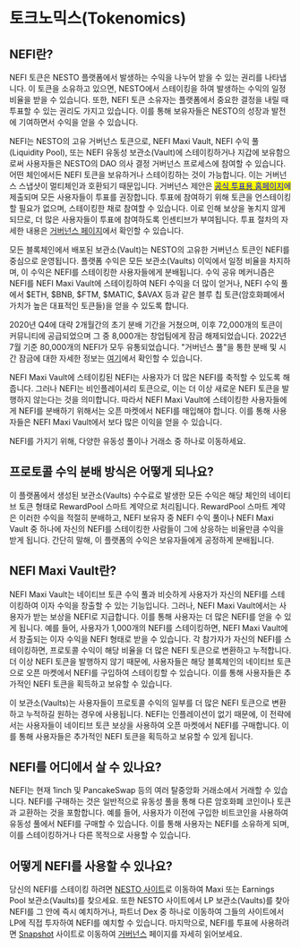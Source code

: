 # 토크노믹스(Tokenomics)

## NEFI란?

NEFI 토큰은 NESTO 플랫폼에서 발생하는 수익을 나누어 받을 수 있는 권리를 나타냅니다. 이 토큰을 소유하고 있으면, NESTO에서 스테이킹을 하여 발생하는 수익의 일정 비율을 받을 수 있습니다. 또한, NEFI 토큰 소유자는 플랫폼에서 중요한 결정을 내릴 때 투표할 수 있는 권리도 가지고 있습니다. 이를 통해 보유자들은 NESTO의 성장과 발전에 기여하면서 수익을 얻을 수 있습니다.

NEFI는 NESTO의  고유 거버넌스 토큰으로, NEFI Maxi Vault, NEFI 수익 풀(Liquidity Pool), 또는 NEFI 유동성 보관소(Vault)에 스테이킹하거나 지갑에 보유함으로써 사용자들은 NESTO의 DAO 의사 결정 거버넌스 프로세스에 참여할 수 있습니다. 어떤 체인에서든 NEFI 토큰을 보유하거나 스테이킹하는 것이 가능합니다. 이는 거버넌스 스냅샷이 멀티체인과 호환되기 때문입니다. 거버넌스 제안은 [<mark style="color:blue;">공식 투표용 홈페이지</mark>](https://vote.beefy.finance/#/)<mark style="color:blue;">에</mark> 제출되며 모든 사용자들이 투표를 권장합니다. 투표에 참여하기 위해 토큰을 언스테이킹할 필요가 없으며, 스테이킹한 채로 참여할 수 있습니다. 이로 인해 보상을 놓치지 않게 되므로, 더 많은 사용자들이 투표에 참여하도록 인센티브가 부여됩니다. 투표 절차의 자세한 내용은 [거버넌스 페이지](broken-reference)에서 확인할 수 있습니다.

모든 블록체인에서 배포된 보관소(Vault)는 NESTO의 고유한 거버넌스 토큰인 NEFI를 중심으로 운영됩니다. 플랫폼 수익은 모든 보관소(Vaults) 이익에서 일정 비율을 차지하며, 이 수익은 NEFI를 스테이킹한 사용자들에게 분배됩니다. 수익 공유 메커니즘은 NEFI를 NEFI Maxi Vault에 스테이킹하여 NEFI 수익을 더 많이 얻거나, NEFI 수익 풀에서 $ETH, $BNB, $FTM, $MATIC, $AVAX 등과 같은 블루 칩 토큰(암호화폐에서 가치가 높은 대표적인 토큰들)을 얻을 수 있도록 합니다.

2020년 Q4에 대략 2개월간의 초기 분배 기간을 거쳤으며, 이후 72,000개의 토큰이 커뮤니티에 공급되었으며 그 중 8,000개는 창업팀에게 잠금 해제되었습니다. 2022년 7월 기준 80,000개의 NEFI가 모두 유통되었습니다. "거버넌스 풀"을 통한 분배 및 시간 잠금에 대한 자세한 정보는 [여기](https://github.com/beefyfinance/beefy-gov)에서 확인할 수 있습니다.

NEFI Maxi Vault에 스테이킹된 NEFI는 사용자가 더 많은 NEFI를 축적할 수 있도록 해줍니다. 그러나 NEFI는 비인플레이셔리 토큰으로, 이는 더 이상 새로운 NEFI 토큰을 발행하지 않는다는 것을 의미합니다. 따라서 NEFI Maxi Vault에 스테이킹한 사용자들에게 NEFI를 분배하기 위해서는 오픈 마켓에서 NEFI를 매입해야 합니다. 이를 통해 사용자들은 NEFI Maxi Vault에서 보다 많은 이익을 얻을 수 있습니다.

NEFI를 가지기  위해, 다양한 유동성 풀이나 거래소 중 하나로 이동하세요.

## 프로토콜 수익 분배 방식은 어떻게 되나요?

이 플랫폼에서 생성된 보관소(Vaults) 수수료로 발생한 모든 수익은 해당 체인의 네이티브 토큰 형태로 RewardPool 스마트 계약으로 처리됩니다. RewardPool 스마트 계약은 이러한 수익을 적절히 분배하고, NEFI 보유자 중 NEFI 수익 풀이나 NEFI Maxi Vault 중 하나에 자신의 NEFI를 스테이킹한 사람들이 그에 상응하는 비율만큼 수익을 받게 됩니다. 간단히 말해, 이 플랫폼의 수익은 보유자들에게 공정하게 분배됩니다.&#x20;

## NEFI Maxi Vault란?

NEFI Maxi Vault는 네이티브 토큰 수익 풀과 비슷하게 사용자가 자신의 NEFI를 스테이킹하여 이자 수익을 창출할 수 있는 기능입니다. 그러나, NEFI Maxi Vault에서는 사용자가 받는 보상을 NEFI로 지급합니다. 이를 통해 사용자는 더 많은 NEFI를 얻을 수 있게 됩니다. 예를 들어, 사용자가 1,000개의 NEFI를 스테이킹하면, NEFI Maxi Vault에서 창출되는 이자 수익을 NEFI 형태로 받을 수 있습니다. 각 참가자가 자신의 NEFI를 스테이킹하면, 프로토콜 수익이 해당 비율을 더 많은 NEFI 토큰으로 변환하고 누적합니다. \
더 이상 NEFI 토큰을 발행하지 않기 때문에, 사용자들은 해당 블록체인의 네이티브 토큰으로 오픈 마켓에서 NEFI를 구입하여 스테이킹할 수 있습니다. 이를 통해 사용자들은 추가적인 NEFI 토큰을 획득하고 보유할 수 있습니다.

이 보관소(Vaults)는 사용자들이 프로토콜 수익의 일부를 더 많은 NEFI 토큰으로 변환하고 누적하길 원하는 경우에 사용됩니다. NEFI는 인플레이션이 없기 때문에, 이 전략에서는 사용자들이 네이티브 토큰 보상을 사용하여 오픈 마켓에서 NEFI를 구매합니다. 이를 통해 사용자들은 추가적인 NEFI 토큰을 획득하고 보유할 수 있게 됩니다.

## NEFI를 어디에서 살 수 있나요?

NEFI는 현재 1inch 및 PancakeSwap 등의 여러 탈중앙화 거래소에서 거래할 수 있습니다. NEFI를 구매하는 것은 일반적으로 유동성 풀을 통해 다른 암호화폐 코인이나 토큰과 교환하는 것을 포함합니다. 예를 들어, 사용자가 이전에 구입한 비트코인을 사용하여 유동성 풀에서 NEFI를 구매할 수 있습니다. 이를 통해 사용자는 NEFI를 소유하게 되며, 이를 스테이킹하거나 다른 목적으로 사용할 수 있습니다.

## 어떻게 NEFI를 사용할 수 있나요?

당신의 NEFI를 스테이킹 하려면 [NESTO 사이트](https://app.beefy.finance/)로 이동하여 Maxi 또는 Earnings Pool 보관소(Vaults)를 찾으세요. 또한 NESTO 사이트에서 LP 보관소(Vaults)를 찾아  NEFI를 그 안에 즉시 예치하거나, 파트너 Dex 중 하나로 이동하여 그들의 사이트에서 LP에 직접 투자하여 NEFI를 예치할 수 있습니다. 마지막으로, NEFI를 투표에 사용하려면 [Snapshot](https://vote.beefy.finance/#/) 사이트로 이동하여 [거버넌스](broken-reference) 페이지를 자세히 읽어보세요.
